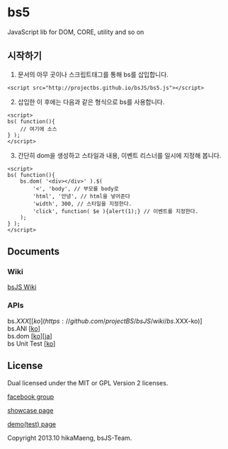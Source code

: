 ﻿bs5
===

JavaScript lib for DOM, CORE, utility and so on

## 시작하기

1. 문서의 아무 곳이나 스크립트태그를 통해 bs를 삽입합니다.
```
<script src="http://projectbs.github.io/bsJS/bs5.js"></script>
```

2. 삽입한 이 후에는 다음과 같은 형식으로 bs를 사용합니다.
```
<script>
bs( function(){
	// 여기에 소스
} );
</script>
```

3. 간단히 dom을 생성하고 스타일과 내용, 이벤트 리스너를 일시에 지정해 봅니다.
```
<script>
bs( function(){
	bs.dom( '<div></div>' ).$( 
		'<', 'body', // 부모를 body로
		'html', '안녕', // html을 넣어준다
		'width', 300, // 스타일을 지정한다.
		'click', function( $e ){alert(1);} // 이벤트를 지정한다.
	);
} );
</script>
```

## Documents
### Wiki
[bsJS Wiki](https://github.com/projectBS/bsJS/wiki)
### APIs
bs.$XXX [[ko](https://github.com/projectBS/bsJS/wiki/bs.$XXX-ko)]  
bs.ANI [[ko](https://github.com/projectBS/bsJS/wiki/bs.ANI-ko)]  
bs.dom [[ko](https://github.com/projectBS/bsJS/wiki/bs.dom-ko)][[ja](https://github.com/projectBS/bsJS/wiki/bs.dom-ja)]  
bs Unit Test [[ko](https://github.com/projectBS/bsJS/wiki/Unit-Test-of-BS-ko)]  

## License
Dual licensed under the MIT or GPL Version 2 licenses.

[facebook group](https://www.facebook.com/groups/bs5js/?hc_location=stream)  

[showcase page](http://projectbs.github.io/bsJS/showcase/)  

[demo(test) page](http://projectbs.github.io/bsJS/test/)


Copyright 2013.10 hikaMaeng, bsJS-Team.
